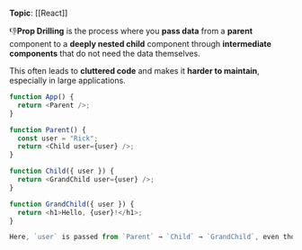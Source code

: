 **Topic**: [[React]]

👎**Prop Drilling** is the process where you **pass data** from a **parent** component to a **deeply nested child** component 
through **intermediate components** that do not need the data themselves.

This often leads to **cluttered code** and makes it **harder to maintain**, especially in large applications.

```ts
function App() {
  return <Parent />;
}

function Parent() {
  const user = "Rick";
  return <Child user={user} />;
}

function Child({ user }) {
  return <GrandChild user={user} />;
}

function GrandChild({ user }) {
  return <h1>Hello, {user}!</h1>;
}

Here, `user` is passed from `Parent` → `Child` → `GrandChild`, even though only `GrandChild` needs it.
```


